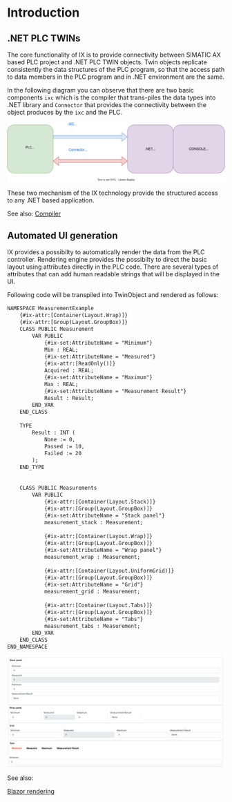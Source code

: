 # Introduction

## .NET PLC TWINs

The core functionality of IX is to provide connectivity between SIMATIC AX based PLC project and .NET PLC TWIN objects. Twin objects replicate consistently the data structures of the PLC program, so that the access path to data members in the PLC program and in .NET environment are the same.

In the following diagram you can observe that there are two basic components `ixc` which is the compiler that trans-piles the data types into .NET library and `Connector` that provides the connectivity between the object produces by the `ixc` and the PLC.

![ix-con-plc](assets/ix_ixc_con.svg)

These two mechanism of the IX technology provide the structured access to any .NET based application.

See also:
[Compiler](../compiler/README.md)


## Automated UI generation

IX provides a possibilty to automatically render the data from the PLC controller. Rendering engine provides the possibilty to direct the basic layout using attributes directly in the PLC code. There are several types of attributes that can add human readable strings that will be displayed in the UI.

Following code will be transpiled into TwinObject and rendered as follows:

~~~SmallTalk
NAMESPACE MeasurementExample
    {#ix-attr:[Container(Layout.Wrap)]}
    {#ix-attr:[Group(Layout.GroupBox)]}
    CLASS PUBLIC Measurement
        VAR PUBLIC
            {#ix-set:AttributeName = "Minimum"}
            Min : REAL;
            {#ix-set:AttributeName = "Measured"}
            {#ix-attr:[ReadOnly()]}
            Acquired : REAL;
            {#ix-set:AttributeName = "Maximum"}
            Max : REAL;
            {#ix-set:AttributeName = "Measurement Result"}
            Result : Result;        
        END_VAR    
    END_CLASS

    TYPE
        Result : INT (
            None := 0,
            Passed := 10,
            Failed := 20
        );
    END_TYPE


    CLASS PUBLIC Measurements
        VAR PUBLIC
            {#ix-attr:[Container(Layout.Stack)]}
            {#ix-attr:[Group(Layout.GroupBox)]}
            {#ix-set:AttributeName = "Stack panel"}
            measurement_stack : Measurement;

            {#ix-attr:[Container(Layout.Wrap)]}
            {#ix-attr:[Group(Layout.GroupBox)]}
            {#ix-set:AttributeName = "Wrap panel"}
            measurement_wrap : Measurement;
            
            {#ix-attr:[Container(Layout.UniformGrid)]}
            {#ix-attr:[Group(Layout.GroupBox)]}
            {#ix-set:AttributeName = "Grid"}
            measurement_grid : Measurement;
            
            {#ix-attr:[Container(Layout.Tabs)]}
            {#ix-attr:[Group(Layout.GroupBox)]}
            {#ix-set:AttributeName = "Tabs"}
            measurement_tabs : Measurement;
        END_VAR    
    END_CLASS
END_NAMESPACE
~~~

![](assets/2023-02-01-15-29-19.png)

See also:

[Blazor rendering](../blazor/README.md)